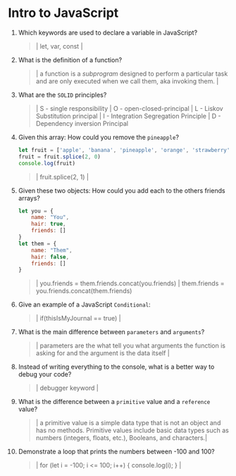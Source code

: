 # Intro to JavaScript
01. Which keywords are used to declare a variable in JavaScript?

    > | let, var, const |

02. What is the definition of a function?

    > | a function is a *subprogram* designed to perform a particular task and are only executed when we call them, aka invoking them. |

03. What are the `SOLID` principles?

    > | S - single responsibility | O - open-closed-principal | L - Liskov Substitution principal | I - Integration Segregation Principle | D - Dependency inversion Principal


04. Given this array: How could you remove the `pineapple`?

    ```js
    let fruit = ['apple', 'banana', 'pineapple', 'orange', 'strawberry']
    fruit = fruit.splice(2, 0)
    console.log(fruit)

    ```

    > | fruit.splice(2, 1) |

05. Given these two objects: How could you add each to the others friends arrays?

    ```js
    let you = {
        name: "You",
        hair: true,
        friends: []
    }
    let them = {
        name: "Them",
        hair: false,
        friends: []
    }
    ```

    > | you.friends = them.friends.concat(you.friends) | them.friends = you.friends.concat(them.friends)

06. Give an example of a JavaScript `Conditional`:

    > | if(thisIsMyJournal == true) |

07. What is the main difference between `parameters` and `arguments`?

    > | parameters are the what tell you what arguments the function is asking for and the argument is the data itself  |

08. Instead of writing everything to the console, what is a better way to debug your code?

    > | debugger keyword |

09. What is the difference between a `primitive` value and a `reference` value?

    > | a primitive value is a simple data type that is not an object and has no methods. Primitive values include basic data types such as numbers (integers, floats, etc.), Booleans, and characters.|

10. Demonstrate a loop that prints the numbers between -100 and 100?

    > | for (let i = -100; i <= 100; i++) {
  console.log(i);
} |
